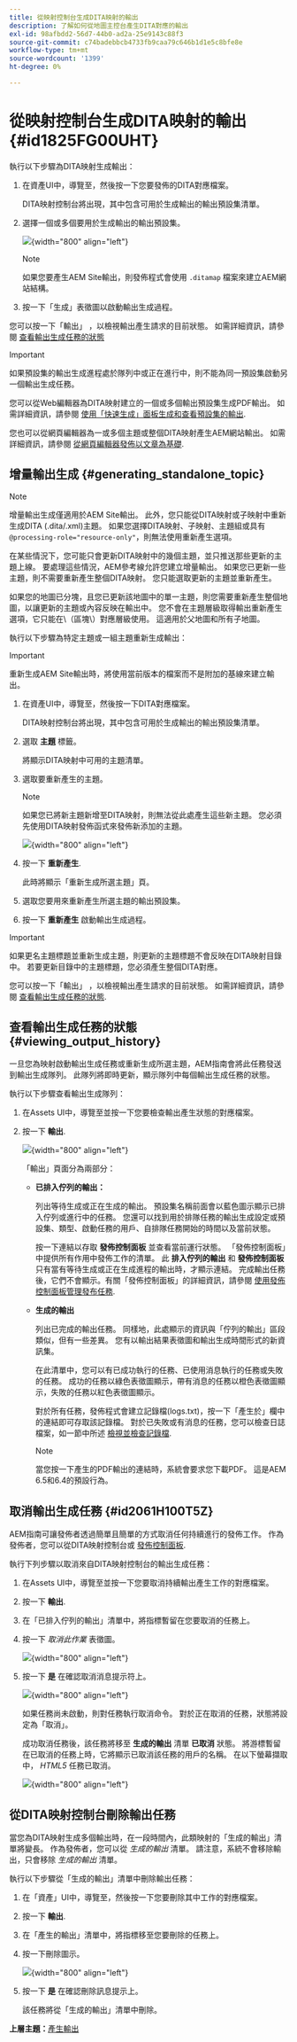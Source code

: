 ```yaml
---
title: 從映射控制台生成DITA映射的輸出
description: 了解如何從地圖主控台產生DITA對應的輸出
exl-id: 98afbdd2-56d7-44b0-ad2a-25e9143c88f3
source-git-commit: c74badebbcb4733fb9caa79c646b1d1e5c8bfe8e
workflow-type: tm+mt
source-wordcount: '1399'
ht-degree: 0%

---
```


# 從映射控制台生成DITA映射的輸出 {#id1825FG00UHT}

執行以下步驟為DITA映射生成輸出：

1. 在資產UI中，導覽至，然後按一下您要發佈的DITA對應檔案。

   DITA映射控制台將出現，其中包含可用於生成輸出的輸出預設集清單。

1. 選擇一個或多個要用於生成輸出的輸出預設集。

   ![](images/generate-multiple-outputs-uuid.png){width="800" align="left"}

   >[!NOTE]
   >
   > 如果您要產生AEM Site輸出，則發佈程式會使用 `.ditamap` 檔案來建立AEM網站結構。

1. 按一下「生成」表徵圖以啟動輸出生成過程。


您可以按一下「輸出」 ，以檢視輸出產生請求的目前狀態。 如需詳細資訊，請參閱 [查看輸出生成任務的狀態](#viewing_output_history)

>[!IMPORTANT]
>
> 如果預設集的輸出生成進程處於隊列中或正在進行中，則不能為同一預設集啟動另一個輸出生成任務。

您可以從Web編輯器為DITA映射建立的一個或多個輸出預設集生成PDF輸出。 如需詳細資訊，請參閱 [使用「快速生成」面板生成和查看預設集的輸出](web-editor-quick-generate-panel.md#).

您也可以從網頁編輯器為一或多個主題或整個DITA映射產生AEM網站輸出。 如需詳細資訊，請參閱 [從網頁編輯器發佈以文章為基礎](web-editor-article-publishing.md#id218CK0U019I).

## 增量輸出生成 {#generating_standalone_topic}

>[!NOTE]
>
> 增量輸出生成僅適用於AEM Site輸出。 此外，您只能從DITA映射或子映射中重新生成DITA \(.dita/.xml\)主題。 如果您選擇DITA映射、子映射、主題組或具有 `@processing-role="resource-only"`，則無法使用重新產生選項。

在某些情況下，您可能只會更新DITA映射中的幾個主題，並只推送那些更新的主題上線。 要處理這些情況，AEM參考線允許您建立增量輸出。 如果您已更新一些主題，則不需要重新產生整個DITA映射。 您只能選取更新的主題並重新產生。

如果您的地圖已分塊，且您已更新該地圖中的單一主題，則您需要重新產生整個地圖，以讓更新的主題或內容反映在輸出中。 您不會在主題層級取得輸出重新產生選項，它只能在\（區塊\）對應層級使用。 這適用於父地圖和所有子地圖。

執行以下步驟為特定主題或一組主題重新生成輸出：

>[!IMPORTANT]
>
> 重新生成AEM Site輸出時，將使用當前版本的檔案而不是附加的基線來建立輸出。

1. 在資產UI中，導覽至，然後按一下DITA對應檔案。

   DITA映射控制台將出現，其中包含可用於生成輸出的輸出預設集清單。

1. 選取 **主題** 標籤。

   將顯示DITA映射中可用的主題清單。

1. 選取要重新產生的主題。

   >[!NOTE]
   >
   > 如果您已將新主題新增至DITA映射，則無法從此處產生這些新主題。 您必須先使用DITA映射發佈函式來發佈新添加的主題。

   ![](images/regenerate-topics.png){width="800" align="left"}

1. 按一下 **重新產生**.

   此時將顯示「重新生成所選主題」頁。

1. 選取您要用來重新產生所選主題的輸出預設集。

1. 按一下 **重新產生** 啟動輸出生成過程。


>[!IMPORTANT]
>
> 如果更名主題標題並重新生成主題，則更新的主題標題不會反映在DITA映射目錄中。 若要更新目錄中的主題標題，您必須產生整個DITA對應。

您可以按一下「輸出」 ，以檢視輸出產生請求的目前狀態。 如需詳細資訊，請參閱 [查看輸出生成任務的狀態](#viewing_output_history).

## 查看輸出生成任務的狀態 {#viewing_output_history}

一旦您為映射啟動輸出生成任務或重新生成所選主題，AEM指南會將此任務發送到輸出生成隊列。 此隊列將即時更新，顯示隊列中每個輸出生成任務的狀態。

執行以下步驟查看輸出生成隊列：

1. 在Assets UI中，導覽至並按一下您要檢查輸出產生狀態的對應檔案。

1. 按一下 **輸出**.

   ![](images/output-queued.png){width="800" align="left"}

   「輸出」頁面分為兩部分：

   - **已排入佇列的輸出：**

      列出等待生成或正在生成的輸出。 預設集名稱前面會以藍色圖示顯示已排入佇列或進行中的任務。 您還可以找到用於排隊任務的輸出生成設定或預設集、類型、啟動任務的用戶、自排隊任務開始的時間以及當前狀態。

      按一下連結以存取 **發佈控制面板** 並查看當前運行狀態。 「發佈控制面板」中提供所有作用中發佈工作的清單。 此 **排入佇列的輸出** 和 **發佈控制面板**&#x200B;只有當有等待生成或正在生成進程的輸出時，才顯示連結。 完成輸出任務後，它們不會顯示。有關「發佈控制面板」的詳細資訊，請參閱 [使用發佈控制面板管理發布任務](generate-output-publish-dashboard.md#).

   - **生成的輸出**

      列出已完成的輸出任務。 同樣地，此處顯示的資訊與「佇列的輸出」區段類似，但有一些差異。 您有以輸出結果表徵圖和輸出生成時間形式的新資訊集。

      在此清單中，您可以有已成功執行的任務、已使用消息執行的任務或失敗的任務。 成功的任務以綠色表徵圖顯示，帶有消息的任務以橙色表徵圖顯示，失敗的任務以紅色表徵圖顯示。

      對於所有任務，發佈程式會建立記錄檔\(logs.txt\)，按一下「產生於」欄中的連結即可存取該記錄檔。 對於已失敗或有消息的任務，您可以檢查日誌檔案，如一節中所述 [檢視並檢查記錄檔](generate-output-basic-troubleshooting.md#id1822G0P0CHS).

      >[!NOTE]
      >
      > 當您按一下產生的PDF輸出的連結時，系統會要求您下載PDF。 這是AEM 6.5和6.4的預設行為。


## 取消輸出生成任務 {#id2061H100T5Z}

AEM指南可讓發佈者透過簡單且簡單的方式取消任何持續進行的發佈工作。 作為發佈者，您可以從DITA映射控制台或 [發佈控制面板](generate-output-publish-dashboard.md#).

執行下列步驟以取消來自DITA映射控制台的輸出生成任務：

1. 在Assets UI中，導覽至並按一下您要取消持續輸出產生工作的對應檔案。

1. 按一下 **輸出**.

1. 在「已排入佇列的輸出」清單中，將指標暫留在您要取消的任務上。

1. 按一下 *取消此作業* 表徵圖。

   ![](images/cancel-publish-task-map-console.png){width="800" align="left"}

1. 按一下 **是** 在確認取消消息提示符上。

   ![](images/confirm-cancel-output-map-condole.png){width="800" align="left"}

   如果任務尚未啟動，則對任務執行取消命令。 對於正在取消的任務，狀態將設定為「取消」。

   成功取消任務後，該任務將移至 **生成的輸出** 清單 **已取消** 狀態。 將游標暫留在已取消的任務上時，它將顯示已取消該任務的用戶的名稱。 在以下螢幕擷取中， *HTML5* 任務已取消。

   ![](images/cancelled-output-task.png){width="800" align="left"}


## 從DITA映射控制台刪除輸出任務

當您為DITA映射生成多個輸出時，在一段時間內，此類映射的「生成的輸出」清單將變長。 作為發佈者，您可以從 *生成的輸出* 清單。 請注意，系統不會移除輸出，只會移除 *生成的輸出* 清單。

執行以下步驟從「生成的輸出」清單中刪除輸出任務：

1. 在「資產」UI中，導覽至，然後按一下您要刪除其中工作的對應檔案。

1. 按一下 **輸出**.

1. 在「產生的輸出」清單中，將指標移至您要刪除的任務上。

1. 按一下刪除圖示。

   ![](images/delete-output-task.png){width="800" align="left"}

1. 按一下 **是** 在確認刪除訊息提示上。

   該任務將從「生成的輸出」清單中刪除。


**上層主題：**[&#x200B;產生輸出](generate-output.md)
